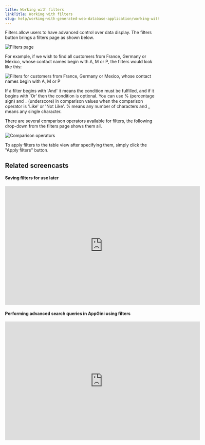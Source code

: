 ```yaml
---
title: Working with filters
linkTitle: Working with filters
slug: help/working-with-generated-web-database-application/working-with-filters
---
```




Filters allow users to have advanced control over data display. The
filters button brings a filters page as shown below.


![Filters page](https://cdn.bigprof.com/appgini-desktop/help/working-with-filters-1.png "Filters page")


For example, if we wish to find all customers from France, Germany or
Mexico, whose contact names begin with A, M or P, the filters would look
like this:


![Filters for customers from France, Germany or Mexico, whose contact names begin with A, M or P](https://cdn.bigprof.com/appgini-desktop/help/northwind-customers.png "Filters for customers from France, Germany or Mexico, whose contact names begin with A, M or P")


If a filter begins with 'And' it means the condition must be
fulfilled, and if it begins with 'Or' then the condition is optional.
You can use % (percentage sign) and \_ (underscore) in comparison values
when the comparison operator is 'Like' or 'Not Like'. % means any
number of characters and \_ means any single character.

There are several comparison operators available for filters, the
following drop-down from the filters page shows them all.


![](https://cdn.bigprof.com/appgini-desktop/help/working-with-filters-3.png "Comparison operators")


To apply filters to the table view after specifying them, simply click
the \"Apply filters\" button.

## Related screencasts

#### Saving filters for use later

<iframe width="640" height="390" src="https://www.youtube.com/embed/7gMWoVh62wU" frameborder="0" allowfullscreen=""></iframe>

#### Performing advanced search queries in AppGini using filters

<iframe width="640" height="390" src="https://www.youtube.com/embed/BNSFbWXWBJA" frameborder="0" allowfullscreen=""></iframe>

